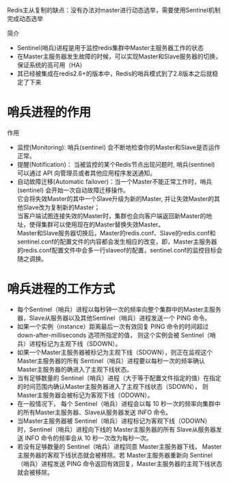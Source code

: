<!-- Redis Sentinel哨兵机制 -->

Redis主从复制的缺点：没有办法对master进行动态选举，需要使用Sentinel机制完成动态选举

简介
- Sentinel(哨兵)进程是用于监控redis集群中Master主服务器工作的状态
- 在Master主服务器发生故障的时候，可以实现Master和Slave服务器的切换，保证系统的高可用（HA）
- 其已经被集成在redis2.6+的版本中，Redis的哨兵模式到了2.8版本之后就稳定了下来

# 哨兵进程的作用
 
作用
- 监控(Monitoring): 哨兵(sentinel) 会不断地检查你的Master和Slave是否运作正常。
- 提醒(Notification)： 当被监控的某个Redis节点出现问题时, 哨兵(sentinel) 可以通过 API 向管理员或者其他应用程序发送通知。
- 自动故障迁移(Automatic failover)：当一个Master不能正常工作时，哨兵(sentinel) 会开始一次自动故障迁移操作。  
    它会将失效Master的其中一个Slave升级为新的Master, 并让失效Master的其他Slave改为复制新的Master；  
    当客户端试图连接失效的Master时，集群也会向客户端返回新Master的地址，使得集群可以使用现在的Master替换失效Master。  
    Master和Slave服务器切换后，Master的redis.conf、Slave的redis.conf和sentinel.conf的配置文件的内容都会发生相应的改变，即，Master主服务器的redis.conf配置文件中会多一行slaveof的配置，sentinel.conf的监控目标会随之调换。  

# 哨兵进程的工作方式

- 每个Sentinel（哨兵）进程以每秒钟一次的频率向整个集群中的Master主服务器，Slave从服务器以及其他Sentinel（哨兵）进程发送一个 PING 命令。
- 如果一个实例（instance）距离最后一次有效回复 PING 命令的时间超过 down-after-milliseconds 选项所指定的值， 则这个实例会被 Sentinel（哨兵）进程标记为主观下线（SDOWN）。
- 如果一个Master主服务器被标记为主观下线（SDOWN），则正在监视这个Master主服务器的所有 Sentinel（哨兵）进程要以每秒一次的频率确认Master主服务器的确进入了主观下线状态。
- 当有足够数量的 Sentinel（哨兵）进程（大于等于配置文件指定的值）在指定的时间范围内确认Master主服务器进入了主观下线状态（SDOWN）， 则Master主服务器会被标记为客观下线（ODOWN）。
- 在一般情况下， 每个 Sentinel（哨兵）进程会以每 10 秒一次的频率向集群中的所有Master主服务器、Slave从服务器发送 INFO 命令。
- 当Master主服务器被 Sentinel（哨兵）进程标记为客观下线（ODOWN）时，Sentinel（哨兵）进程向下线的 Master主服务器的所有 Slave从服务器发送 INFO 命令的频率会从 10 秒一次改为每秒一次。
- 若没有足够数量的 Sentinel（哨兵）进程同意 Master主服务器下线， Master主服务器的客观下线状态就会被移除。若 Master主服务器重新向 Sentinel（哨兵）进程发送 PING 命令返回有效回复，Master主服务器的主观下线状态就会被移除。